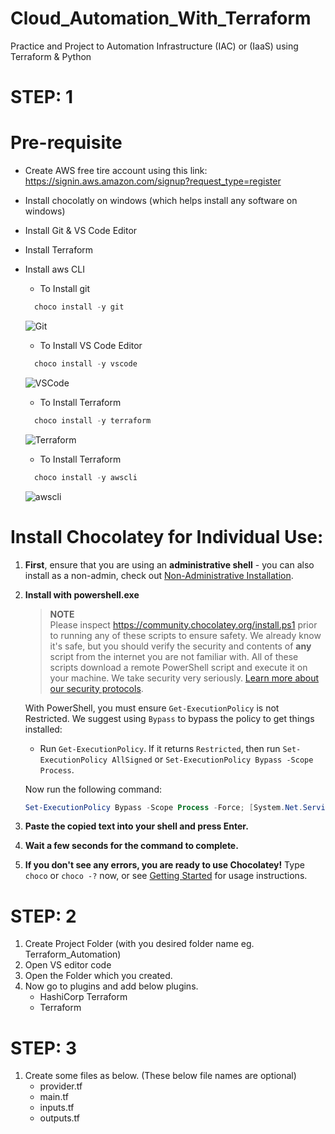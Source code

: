 # Cloud_Automation_With_Terraform
Practice and Project to Automation Infrastructure (IAC) or (IaaS) using Terraform &amp; Python

# STEP: 1
# Pre-requisite
- Create AWS free tire account using this link: https://signin.aws.amazon.com/signup?request_type=register
- Install chocolatly on windows (which helps install any software on windows)
- Install Git & VS Code Editor
- Install Terraform
- Install aws CLI
  
  - To Install git
  ```powershell
    choco install -y git 
  ```
  ![Git](https://media.geeksforgeeks.org/wp-content/uploads/20220518201835/Screenshot20220518194605.jpg)
  
  - To Install VS Code Editor
  ```powershell
    choco install -y vscode
  ```
  ![VSCode](https://user-images.githubusercontent.com/30314198/53907920-7b31d180-404e-11e9-9926-58f574357639.png)

  - To Install Terraform
  ```powershell
    choco install -y terraform
  ```
  ![Terraform](https://cdn.hashnode.com/res/hashnode/image/upload/v1643044235298/duS1MkjmN.png)

  - To Install Terraform
  ```powershell
    choco install -y awscli
  ```
  ![awscli](https://linuxhint.com/wp-content/uploads/2023/12/Picture10-2.png)
  
# Install Chocolatey for Individual Use:

1. **First**, ensure that you are using an **administrative shell** - you can also install as a non-admin, check out [Non-Administrative Installation](https://community.chocolatey.org/docs/installation#non-administrative-installation).

2. **Install with powershell.exe**

    > **NOTE**  
    > Please inspect https://community.chocolatey.org/install.ps1 prior to running any of these scripts to ensure safety. We already know it's safe, but you should verify the security and contents of **any** script from the internet you are not familiar with. All of these scripts download a remote PowerShell script and execute it on your machine. We take security very seriously. [Learn more about our security protocols](https://community.chocolatey.org/security).

    With PowerShell, you must ensure `Get-ExecutionPolicy` is not Restricted. We suggest using `Bypass` to bypass the policy to get things installed:

    - Run `Get-ExecutionPolicy`. If it returns `Restricted`, then run `Set-ExecutionPolicy AllSigned` or `Set-ExecutionPolicy Bypass -Scope Process`.

    Now run the following command:

    ```powershell
    Set-ExecutionPolicy Bypass -Scope Process -Force; [System.Net.ServicePointManager]::SecurityProtocol = [System.Net.ServicePointManager]::SecurityProtocol -bor 3072; iex ((New-Object System.Net.WebClient).DownloadString('https://community.chocolatey.org/install.ps1'))
    ```

3. **Paste the copied text into your shell and press Enter.**

4. **Wait a few seconds for the command to complete.**

5. **If you don't see any errors, you are ready to use Chocolatey!** Type `choco` or `choco -?` now, or see [Getting Started](https://community.chocolatey.org/docs/getting-started) for usage instructions.

# STEP: 2
1. Create Project Folder (with you desired folder name eg. Terraform_Automation)
2. Open VS editor code
3. Open the Folder which you created.
4. Now go to plugins and add below plugins.
   - HashiCorp Terraform
   - Terraform

# STEP: 3
1. Create some files as below. (These below file names are optional)
    - provider.tf    
    - main.tf         
    - inputs.tf
    - outputs.tf

